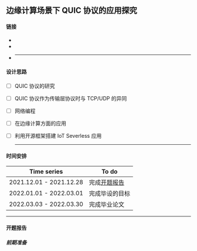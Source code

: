 ## 边缘计算场景下 QUIC 协议的应用探究



#### 链接

- [我的GitHub相关仓库]: https://github.com/fukaicheng/quic_research

- [中国知网]: https://www.cnki.net/

- [ResearchGate]: https://www.researchgate.net

  ------



#### 设计思路

- [ ] QUIC 协议的研究

- [ ] QUIC 协议作为传输层协议时与 TCP/UDP 的异同

- [ ] 网络编程

- [ ] 在边缘计算方面的应用

- [ ] 利用开源框架搭建 IoT Severless 应用

  ------

  

#### 时间安排

| Time series             | To do          |
| ----------------------- | -------------- |
| 2021.12.01 - 2021.12.28 | 完成[开题报告](#开题报告)   |
| 2022.01.01 - 2022.03.01 | 完成毕设的目标 |
| 2022.03.03 - 2022.03.30 | 完成毕业论文   |

------



#### 开题报告

##### 前期准备

